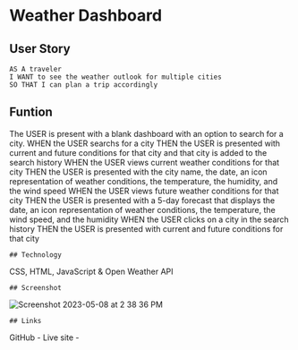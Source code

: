 # Weather Dashboard

## User Story
```
AS A traveler
I WANT to see the weather outlook for multiple cities
SO THAT I can plan a trip accordingly
```
## Funtion
The USER is present with a blank dashboard with an option to search for a city.
WHEN the USER searchs for a city
THEN the USER is presented with current and future conditions for that city and that city is added to the search history
WHEN the USER views current weather conditions for that city
THEN the USER is presented with the city name, the date, an icon representation of weather conditions, the temperature, the humidity, and the wind speed
WHEN the USER views future weather conditions for that city
THEN the USER is presented with a 5-day forecast that displays the date, an icon representation of weather conditions, the temperature, the wind speed, and the humidity
WHEN the USER clicks on a city in the search history
THEN the USER is presented with current and future conditions for that city
```
## Technology
```
CSS, HTML, JavaScript & Open Weather API
```
## Screenshot
```
![Screenshot 2023-05-08 at 2 38 36 PM](https://user-images.githubusercontent.com/105166208/236904625-bac4252a-38ac-4544-995f-dbd42113359c.png)
```
## Links
```
GitHub - 
Live site - 
```
